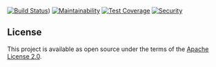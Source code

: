 [![Build Status](https://travis-ci.org/ManageIQ/topological_inventory-collector-amazon.svg?branch=master)](https://travis-ci.org/ManageIQ/topological_inventory-collector-amazon))
[![Maintainability](https://api.codeclimate.com/v1/badges/fd49345c28fa632ba2c6/maintainability)](https://codeclimate.com/github/ManageIQ/topological_inventory-collector-amazon/maintainability)
[![Test Coverage](https://api.codeclimate.com/v1/badges/fd49345c28fa632ba2c6/test_coverage)](https://codeclimate.com/github/ManageIQ/topological_inventory-collector-amazon/test_coverage)
[![Security](https://hakiri.io/github/ManageIQ/topological_inventory-collector-amazon/master.svg)](https://hakiri.io/github/ManageIQ/topological_inventory-collector-amazon/master)
## License

This project is available as open source under the terms of the [Apache License 2.0](http://www.apache.org/licenses/LICENSE-2.0).

